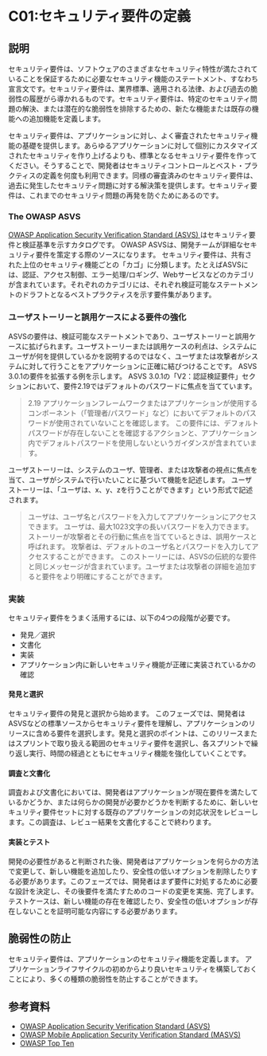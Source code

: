 # C01:セキュリティ要件の定義
## 説明
セキュリティ要件は、ソフトウェアのさまざまなセキュリティ特性が満たされていることを保証するために必要なセキュリティ機能のステートメント、すなわち宣言文です。セキュリティ要件は、業界標準、適用される法律、および過去の脆弱性の履歴がら導かれるものです。セキュリティ要件は、特定のセキュリティ問題の解決、または潜在的な脆弱性を排除するための、新たな機能または既存の機能への追加機能を定義します。

セキュリティ要件は、アプリケーションに対し、よく審査されたセキュリティ機能の基礎を提供します。あらゆるアプリケーションに対して個別にカスタマイズされたセキュリティを作り上げるよりも、標準となるセキュリティ要件を作ってください。そうすることで、開発者はセキュリティコントロールとベスト・プラクティスの定義を何度も利用できます。同様の審査済みのセキュリティ要件は、過去に発生したセキュリティ問題に対する解決策を提供します。セキュリティ要件は、これまでのセキュリティ問題の再発を防ぐためにあるのです。

### The OWASP ASVS
[OWASP Application Security Verification Standard (ASVS) ](https://www.owasp.org/index.php/Category:OWASP_Application_Security_Verification_Standard_Project)はセキュリティ要件と検証基準を示すカタログです。 OWASP ASVSは、開発チームが詳細なセキュリティ要件を策定する際のソースになります。
セキュリティ要件は、共有された上位のセキュリティ機能ごとの「カゴ」に分類します。たとえばASVSには、認証、アクセス制御、エラー処理/ロギング、Webサービスなどのカテゴリが含まれています。それぞれのカテゴリには、それぞれ検証可能なステートメントのドラフトとなるベストプラクティスを示す要件集があります。

### ユーザストーリーと誤用ケースによる要件の強化
ASVSの要件は、検証可能なステートメントであり、ユーザストーリーと誤用ケースに拡げられます。ユーザストーリーまたは誤用ケースの利点は、システムにユーザが何を提供しているかを説明するのではなく、ユーザまたは攻撃者がシステムに対して行うことをアプリケーションに正確に結びつけることです。
ASVS 3.0.1の要件を拡張する例を示します。 ASVS 3.0.1の「V2：認証検証要件」セクションにおいて、要件2.19ではデフォルトのパスワードに焦点を当てています。
> 2.19 アプリケーションフレームワークまたはアプリケーションが使用するコンポーネント（「管理者/パスワード」など）においてデフォルトのパスワードが使用されていないことを確認します。
この要件には、デフォルトパスワードが存在しないことを確認するアクションと、アプリケーション内でデフォルトパスワードを使用しないというガイダンスが含まれています。

ユーザストーリーは、システムのユーザ、管理者、または攻撃者の視点に焦点を当て、ユーザがシステムで行いたいことに基づいて機能を記述します。 ユーザストーリーは、「ユーザは、x、y、zを行うことができます」という形式で記述されます。
> ユーザは、ユーザ名とパスワードを入力してアプリケーションにアクセスできます。
> ユーザは、最大1023文字の長いパスワードを入力できます。
ストーリーが攻撃者とその行動に焦点を当てているときは、誤用ケースと呼ばれます。
> 攻撃者は、デフォルトのユーザ名とパスワードを入力してアクセスすることができます。
このストーリーには、ASVSの伝統的な要件と同じメッセージが含まれています。ユーザまたは攻撃者の詳細を追加すると要件をより明確にすることができます。

### 実装
セキュリティ要件をうまく活用するには、以下の4つの段階が必要です。
- 発見／選択
- 文書化
- 実装
- アプリケーション内に新しいセキュリティ機能が正確に実装されているかの確認

#### 発見と選択
セキュリティ要件の発見と選択から始めます。 このフェーズでは、開発者はASVSなどの標準ソースからセキュリティ要件を理解し、アプリケーションのリリースに含める要件を選択します。発見と選択のポイントは、このリリースまたはスプリントで取り扱える範囲のセキュリティ要件を選択し、各スプリントで繰り返し実行、時間の経過とともにセキュリティ機能を強化していくことです。

#### 調査と文書化
調査および文書化においては、開発者はアプリケーションが現在要件を満たしているかどうか、または何らかの開発が必要かどうかを判断するために、新しいセキュリティ要件セットに対する既存のアプリケーションの対応状況をレビューします。この調査は、レビュー結果を文書化することで終わります。

#### 実装とテスト
開発の必要性があると判断された後、開発者はアプリケーションを何らかの方法で変更して、新しい機能を追加したり、安全性の低いオプションを削除したりする必要があります。このフェーズでは、開発者はまず要件に対処するために必要な設計を決定し、その後要件を満たすためのコードの変更を実施、完了します。 テストケースは、新しい機能の存在を確認したり、安全性の低いオプションが存在しないことを証明可能な内容にする必要があります。

## 脆弱性の防止
セキュリティ要件は、アプリケーションのセキュリティ機能を定義します。 アプリケーションライフサイクルの初めからより良いセキュリティを構築しておくことにより、多くの種類の脆弱性を防止することができます。

## 参考資料
- [OWASP Application Security Verification Standard (ASVS)](https://www.owasp.org/index.php/Application_Security_Architecture_Cheat_Sheet)
- [OWASP Mobile Application Security Verification Standard (MASVS)](https://github.com/OWASP/owasp-masvs)
- [OWASP Top Ten](https://www.owasp.org/index.php/Category:OWASP_Top_Ten_Project)
